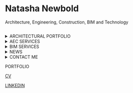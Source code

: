 # Natasha Newbold
Architecture, Engineering, Construction, BIM and Technology

##

<details>
<summary>ARCHITECTURAL PORTFOLIO</summary>
  <h3>Architectual<br>
  <h3>BIM<br>
  <h3>Construction<br>
  <h3>Engineering<br>
</details>

<details>
<summary>AEC SERVICES</summary>
  <p><br>
</details>

<details>
<summary>BIM SERVICES</summary>
  <H3>What is BIM?<br>
  <H3>What is BIM LOD? (Level of development)<br>
  <H3>LOD 100<br>
  <H3>LOD 200<br>
  <H3>LOD 300<br>
  <H3>LOD 400<br>
  <H3>LOD 500<br>
</details>

<details>
<summary>NEWS</summary>
  <p><br>
</details>
    
<details>
<summary>CONTACT ME</summary>
  <p>You can reach me at natashanewboldlondon@gmail.com<br>
</details>

PORTFOLIO

[CV]()

[LINKEDIN](https://www.linkedin.com/in/natasha-newbold/)
